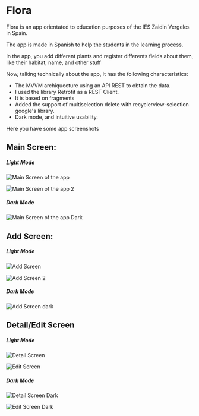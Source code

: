 # Flora

Flora is an app orientated to education purposes of the IES Zaidin Vergeles in Spain. 

The app is made in Spanish to help the students in the learning process.

In the app, you add different plants and register differents fields about them, like their habitat, name, and other stuff

Now, talking technically about the app, It has the following characteristics:
- The MVVM archiquecture using an API REST to obtain the data. 
- I used the library Retrofit as a REST Client.
- It is based on fragments 
- Added the support of multiselection delete with recyclerview-selection google's library. 
- Dark mode, and intuitive usability.

Here you have some app screenshots

## Main Screen:

   ##### Light Mode
    
![Main Screen of the app](screenshot/screenshot_recycler.png?raw=true)

![Main Screen of the app 2](screenshot/screenshot_recycler2.png?raw=true)

   ##### Dark Mode
    
![Main Screen of the app Dark](screenshot/dark_main2.png?raw=true)
    
## Add Screen:

   ##### Light Mode 
    
![Add Screen](screenshot/screenshot_add.png?raw=true)

![Add Screen 2](screenshot/screenshot_add_2png.png?raw=true)

   ##### Dark Mode

![Add Screen dark](screenshot/dark_add.png?raw=true)

## Detail/Edit Screen

   ##### Light Mode
![Detail Screen](screenshot/screenshot_detail.png?raw=true)

![Edit Screen](screenshot/screenshot_edit.png?raw=true)

  ##### Dark Mode 
  
![Detail Screen Dark](screenshot/dark_detail.png?raw=true)

![Edit Screen Dark](screenshot/dark_edit.png?raw=true)
